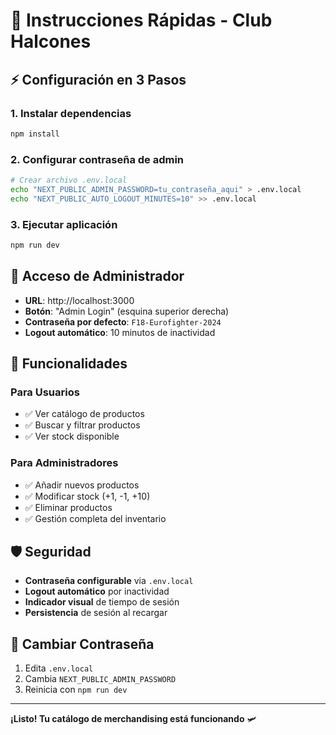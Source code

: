 # 🚀 Instrucciones Rápidas - Club Halcones

## ⚡ Configuración en 3 Pasos

### 1. Instalar dependencias
```bash
npm install
```

### 2. Configurar contraseña de admin
```bash
# Crear archivo .env.local
echo "NEXT_PUBLIC_ADMIN_PASSWORD=tu_contraseña_aqui" > .env.local
echo "NEXT_PUBLIC_AUTO_LOGOUT_MINUTES=10" >> .env.local
```

### 3. Ejecutar aplicación
```bash
npm run dev
```

## 🔑 Acceso de Administrador

- **URL**: http://localhost:3000
- **Botón**: "Admin Login" (esquina superior derecha)
- **Contraseña por defecto**: `F18-Eurofighter-2024`
- **Logout automático**: 10 minutos de inactividad

## 📱 Funcionalidades

### Para Usuarios
- ✅ Ver catálogo de productos
- ✅ Buscar y filtrar productos
- ✅ Ver stock disponible

### Para Administradores
- ✅ Añadir nuevos productos
- ✅ Modificar stock (+1, -1, +10)
- ✅ Eliminar productos
- ✅ Gestión completa del inventario

## 🛡️ Seguridad

- **Contraseña configurable** via `.env.local`
- **Logout automático** por inactividad
- **Indicador visual** de tiempo de sesión
- **Persistencia** de sesión al recargar

## 🔧 Cambiar Contraseña

1. Edita `.env.local`
2. Cambia `NEXT_PUBLIC_ADMIN_PASSWORD`
3. Reinicia con `npm run dev`

---

**¡Listo! Tu catálogo de merchandising está funcionando** 🛩️
